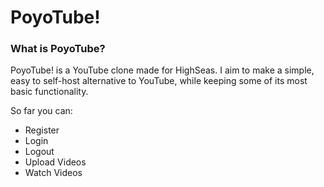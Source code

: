 # PoyoTube!
### What is PoyoTube?

PoyoTube! is a YouTube clone made for HighSeas.
I aim to make a simple, easy to self-host alternative to YouTube, while keeping some of its most basic functionality.

So far you can:

- Register
- Login
- Logout
- Upload Videos
- Watch Videos
